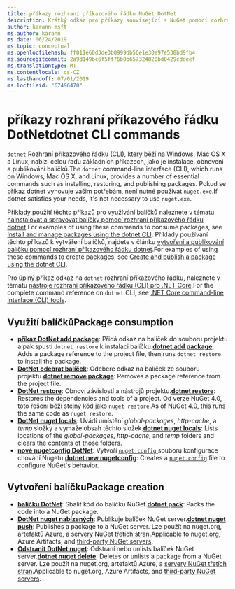 ```yaml
---
title: příkazy rozhraní příkazového řádku NuGet DotNet
description: Krátký odkaz pro příkazy související s NuGet pomocí rozhraní příkazového řádku dotnet.
author: karann-msft
ms.author: karann
ms.date: 06/24/2019
ms.topic: conceptual
ms.openlocfilehash: ff011e60d3de3b0999db56e1e30e97e538bd9fb4
ms.sourcegitcommit: 2a9d149bc6f5ff76b0b657324820bd0429cddeef
ms.translationtype: MT
ms.contentlocale: cs-CZ
ms.lasthandoff: 07/01/2019
ms.locfileid: "67496470"
---
```

# <a name="dotnet-cli-commands"></a><span data-ttu-id="25d83-103">příkazy rozhraní příkazového řádku DotNet</span><span class="sxs-lookup"><span data-stu-id="25d83-103">dotnet CLI commands</span></span>

<span data-ttu-id="25d83-104">`dotnet` Rozhraní příkazového řádku (CLI), který běží na Windows, Mac OS X a Linux, nabízí celou řadu základních příkazech, jako je instalace, obnovení a publikování balíčků.</span><span class="sxs-lookup"><span data-stu-id="25d83-104">The `dotnet` command-line interface (CLI), which runs on Windows, Mac OS X, and Linux, provides a number of essential commands such as installing, restoring, and publishing packages.</span></span> <span data-ttu-id="25d83-105">Pokud se příkaz dotnet vyhovuje vašim potřebám, není nutné používat `nuget.exe`.</span><span class="sxs-lookup"><span data-stu-id="25d83-105">If dotnet satisfies your needs, it's not necessary to use `nuget.exe`.</span></span>

<span data-ttu-id="25d83-106">Příklady použití těchto příkazů pro využívání balíčků naleznete v tématu [nainstalovat a spravovat balíčky pomocí rozhraní příkazového řádku dotnet](../consume-packages/install-use-packages-dotnet-cli.md).</span><span class="sxs-lookup"><span data-stu-id="25d83-106">For examples of using these commands to consume packages, see [Install and manage packages using the dotnet CLI](../consume-packages/install-use-packages-dotnet-cli.md).</span></span> <span data-ttu-id="25d83-107">Příklady používání těchto příkazů k vytváření balíčků, najdete v článku [vytvoření a publikování balíčku pomocí rozhraní příkazového řádku dotnet](../quickstart/create-and-publish-a-package-using-the-dotnet-cli.md).</span><span class="sxs-lookup"><span data-stu-id="25d83-107">For examples of using these commands to create packages, see [Create and publish a package using the dotnet CLI](../quickstart/create-and-publish-a-package-using-the-dotnet-cli.md).</span></span>

<span data-ttu-id="25d83-108">Pro úplný příkaz odkaz na `dotnet` rozhraní příkazového řádku, naleznete v tématu [nástroje rozhraní příkazového řádku (CLI) pro .NET Core](/dotnet/core/tools/?tabs=netcore2x).</span><span class="sxs-lookup"><span data-stu-id="25d83-108">For the complete command reference on `dotnet` CLI, see [.NET Core command-line interface (CLI) tools](/dotnet/core/tools/?tabs=netcore2x).</span></span>

## <a name="package-consumption"></a><span data-ttu-id="25d83-109">Využití balíčků</span><span class="sxs-lookup"><span data-stu-id="25d83-109">Package consumption</span></span>

- <span data-ttu-id="25d83-110">[**příkaz DotNet add package**](/dotnet/core/tools/dotnet-add-package): Přidá odkaz na balíček do souboru projektu a pak spustí `dotnet restore` k instalaci balíčku.</span><span class="sxs-lookup"><span data-stu-id="25d83-110">[**dotnet add package**](/dotnet/core/tools/dotnet-add-package): Adds a package reference to the project file, then runs `dotnet restore` to install the package.</span></span>
- <span data-ttu-id="25d83-111">[**DotNet odebrat balíček**](/dotnet/core/tools/dotnet-remove-package): Odebere odkaz na balíček ze souboru projektu.</span><span class="sxs-lookup"><span data-stu-id="25d83-111">[**dotnet remove package**](/dotnet/core/tools/dotnet-remove-package): Removes a package reference from the project file.</span></span>
- <span data-ttu-id="25d83-112">[**DotNet restore**](/dotnet/core/tools/dotnet-restore?tabs=netcore2x): Obnoví závislostí a nástrojů projektu.</span><span class="sxs-lookup"><span data-stu-id="25d83-112">[**dotnet restore**](/dotnet/core/tools/dotnet-restore?tabs=netcore2x): Restores the dependencies and tools of a project.</span></span> <span data-ttu-id="25d83-113">Od verze NuGet 4.0, toto řešení běží stejný kód jako `nuget restore`.</span><span class="sxs-lookup"><span data-stu-id="25d83-113">As of NuGet 4.0, this runs the same code as `nuget restore`.</span></span>
- <span data-ttu-id="25d83-114">[**DotNet nuget locals**](/dotnet/core/tools/dotnet-nuget-locals): Uvádí umístění *global-packages*, *http-cache*, a *temp* složky a vymaže obsah těchto složek.</span><span class="sxs-lookup"><span data-stu-id="25d83-114">[**dotnet nuget locals**](/dotnet/core/tools/dotnet-nuget-locals): Lists locations of the *global-packages*, *http-cache*, and *temp* folders and clears the contents of those folders.</span></span>
- <span data-ttu-id="25d83-115">[**nové nugetconfig DotNet**](/dotnet/core/tools/dotnet-new): Vytvoří [ `nuget.config` ](../reference/nuget-config-file.md) souboru konfigurace chování Nugetu.</span><span class="sxs-lookup"><span data-stu-id="25d83-115">[**dotnet new nugetconfig**](/dotnet/core/tools/dotnet-new): Creates a [`nuget.config`](../reference/nuget-config-file.md) file to configure NuGet's behavior.</span></span>

## <a name="package-creation"></a><span data-ttu-id="25d83-116">Vytvoření balíčku</span><span class="sxs-lookup"><span data-stu-id="25d83-116">Package creation</span></span>

- <span data-ttu-id="25d83-117">[**balíčku DotNet**](/dotnet/core/tools/dotnet-pack?tabs=netcore2x): Sbalit kód do balíčku NuGet.</span><span class="sxs-lookup"><span data-stu-id="25d83-117">[**dotnet pack**](/dotnet/core/tools/dotnet-pack?tabs=netcore2x): Packs the code into a NuGet package.</span></span>
- <span data-ttu-id="25d83-118">[**DotNet nuget nabízených**](/dotnet/core/tools/dotnet-nuget-push): Publikuje balíček NuGet server.</span><span class="sxs-lookup"><span data-stu-id="25d83-118">[**dotnet nuget push**](/dotnet/core/tools/dotnet-nuget-push): Publishes a package to a NuGet server.</span></span> <span data-ttu-id="25d83-119">Lze použít na nuget.org, artefaktů Azure, a [servery NuGet třetích stran](../hosting-packages/overview.md).</span><span class="sxs-lookup"><span data-stu-id="25d83-119">Applicable to nuget.org, Azure Artifacts, and [third-party NuGet servers](../hosting-packages/overview.md).</span></span>
- <span data-ttu-id="25d83-120">[**Odstranit DotNet nuget**](/dotnet/core/tools/dotnet-nuget-delete): Odstraní nebo unlists balíček NuGet server.</span><span class="sxs-lookup"><span data-stu-id="25d83-120">[**dotnet nuget delete**](/dotnet/core/tools/dotnet-nuget-delete): Deletes or unlists a package from a NuGet server.</span></span> <span data-ttu-id="25d83-121">Lze použít na nuget.org, artefaktů Azure, a [servery NuGet třetích stran](../hosting-packages/overview.md).</span><span class="sxs-lookup"><span data-stu-id="25d83-121">Applicable to nuget.org, Azure Artifacts, and [third-party NuGet servers](../hosting-packages/overview.md).</span></span>

